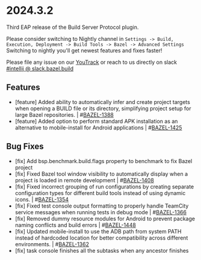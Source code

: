 <!DOCTYPE html> <html lang="en"> <head> <meta charset="UTF-8"> <title>Build Server Protocol Plugin 2024.3.2</title> </head> <body> <h1>2024.3.2</h1> <p>Third EAP release of the Build Server Protocol plugin.</p> <p>Please consider switching to Nightly channel in <code>Settings -> Build, Execution, Deployment -> Build Tools -> Bazel -> Advanced Settings</code><br> Switching to nightly you'll get newest features and fixes faster!</p> <p>Please file any issue on our <a href="https://youtrack.jetbrains.com/issues/BAZEL">YouTrack</a> or reach to us directly on slack <a href="https://bazelbuild.slack.com/archives/C025SBYFC4E">#intellij @ slack.bazel.build</a></p> <h2>Features</h2> <ul> <li>[feature] Added ability to automatically infer and create project targets when opening a BUILD file or its directory, simplifying project setup for large Bazel repositories. | #<a href="https://youtrack.jetbrains.com/issue/BAZEL-1388">BAZEL-1388</a></li> <li>[feature] Added option to perform standard APK installation as an alternative to mobile-install for Android applications | #<a href="https://youtrack.jetbrains.com/issue/BAZEL-1425">BAZEL-1425</a></li> </ul> <h2>Bug Fixes</h2> <ul> <li>[fix] Add bsp.benchmark.build.flags property to benchmark to fix Bazel project</li> <li>[fix] Fixed Bazel tool window visibility to automatically display when a project is loaded in remote development | #<a href="https://youtrack.jetbrains.com/issue/BAZEL-1408">BAZEL-1408</a></li> <li>[fix] Fixed incorrect grouping of run configurations by creating separate configuration types for different build tools instead of using dynamic icons. | #<a href="https://youtrack.jetbrains.com/issue/BAZEL-1354">BAZEL-1354</a></li> <li>[fix] Fixed test console output formatting to properly handle TeamCity service messages when running tests in debug mode | #<a href="https://youtrack.jetbrains.com/issue/BAZEL-1366">BAZEL-1366</a></li> <li>[fix] Removed dummy resource modules for Android to prevent package naming conflicts and build errors | #<a href="https://youtrack.jetbrains.com/issue/BAZEL-1448">BAZEL-1448</a></li> <li>[fix] Updated mobile-install to use the ADB path from system PATH instead of hardcoded location for better compatibility across different environments. | #<a href="https://youtrack.jetbrains.com/issue/BAZEL-1362">BAZEL-1362</a></li> <li>[fix] task console finishes all the subtasks when any ancestor finishes</li> </ul> </body> </html>